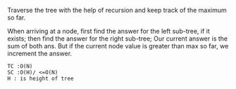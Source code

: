 Traverse the tree with the help of recursion and keep track of the maximum so far.

When arriving at a node, first find the answer for the left sub-tree, if it exists; then find the answer for the right sub-tree; Our current answer is the sum of both ans. But if the current node value is greater than max so far, we increment the answer.

    TC :O(N)
    SC :O(H)/ <=O(N)
    H : is height of tree